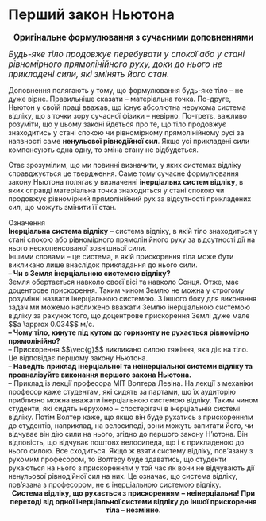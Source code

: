# Перший закон Ньютона

<big><div class="space" align="center"><span class="p1"><b>Оригiнальне формулювання з сучасними доповненнями</b></span></div></big>

<big><i><div class="space">Будь-яке тiло продовжує перебувати у спокої або у станi рiвномiрного прямолiнiйного руху, доки до нього не прикладенi сили, якi змiнять його стан.</div></i></big>

<div class="space"><p class="p3">Доповнення полягають у тому, що формулювання будь-яке тiло – не дуже вiрне. Правильнiше сказати – матерiальна точка. По-друге, Ньютон у своїй працi вважав, що iснує абсолютна нерухома система вiдлiку, що з точки зору сучасної фiзики – невiрно. По-третє, важливо розумiти, що у цьому законi йдеться про те, що тiло продовжує знаходитись у станi спокою чи рiвномiрному прямолiнiйному русi за наявностi саме <b>ненульової рiвнодiйної сил</b>. Якщо усi прикладенi сили компенсують одна одну, то змiна стану не вiдбудеться.</p></div>

<div class="space"><p class="p3">Стає зрозумiлим, що ми повиннi визначити, у яких системах вiдлiку справджується це твердження. Саме тому сучасне формулювання закону Ньютона полягає у визначеннi <span class="p1"><b>iнерцiальнх систем вiдлiку</b></span>, в яких справдi матерiальна точка знаходиться у станi спокою чи продовжує рiвномiрний прямолiнiйний рух за вiдсутностi прикладених сил, що можуть змiнити її стан.</p></div>

<div class="eoz-wrap">
<span class="eoz">Означення</span>
<div class="eoz-text">
<div class="space"><b>Iнерцiальна система вiдлiку</b> – система вiдлiку, в якiй тiло знаходиться у станi спокою або рiвномiрного прямолiнiйного руху за вiдсутностi дiї на нього нескопенсованої зовнiшньої сили.</div>
Iншими словами – це система, в якiй прискорення тiла може бути викликано лише внаслiдок прикладання до нього сили.
</div>
</div>

<div class="p3"><span class="p1"><b>– Чи є Земля iнерцiальною системою вiдлiку?</b></span></div>
<div class="space">Земля обертається навколо своєї вiсi та навколо Сонця. Отже, має доцентрове прискорення. Таким чином Землю не можна у строгому розумiннi назвати iнерцiальною системою. З iншого боку для виконання задач ми можемо наближено вважати Землю iнерцiальною системою вiдлiку за рахунок того, що доцентрове прискорення Землi дуже мале $$a \approx 0.034$$ м/с.</div>
<div class="p3"><span class="p1"><b>– Чому тiло, кинуте пiд кутом до горизонту не рухається рiвномiрно прямолiнiйно?</b></span></div>
<div class="space">– Прискорення $$\vec{g}$$ викликано силою тяжiння, яка дiє на тiло. Це вiдповiдає першому закону Ньютона.</div>
<div class="p3"><span class="p1"><b>– Наведiть приклад iнерцiальної та неiнерцiальної системи вiдлiку та проаналiзуйте виконання першого закона Ньютона.</b> </span></div>
– Приклад iз лекцiї професора MIT Волтера Левiна. На лекцiї з механiки професор каже студентам, якi сидять за партами, що їх аудиторiю приблизно можна вважати iнерцiальною системою вiдлiку. Таким чином студенти, якi сидять нерухомо – спостерiгачi в iнерцiальнiй системi вiдлiку. Потiм Волтер каже, що якщо вiн буде рухатись з прискоренням до студентiв, наприклад, на велосипедi, вони можуть запитати його, чи вiдчуває вiн дiю сили на нього, згiдно до першого закону Н’ютона. Вiн вiдповiсть, що вiдчуває поштовх велосипеда, що i є прикладеною до нього силою. Все сходиться. Якщо ж взяти систему вiдлiку, пов’язану з рухомим професором, то Волтеру буде здаватись, що студенти рухаються на нього з прискоренням у той час як вони не вiдчувають дiї ненульової рiвнодiйної сил на них. Це означає, що система вiдлiку, пов’язана з професором, не є iнерцiальною системою вiдлiку.
<div align="center"><span class="p1"><b>Система вiдлiку, що рухається з прискоренням – неiнерцiальна!
При переходi вiд одної iнерцiальної системи вiдлiку до iншої
прискорення тiла – незмiнне.</b></span></div>